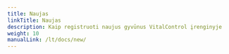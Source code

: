 ```yaml
---
title: Naujas
linkTitle: Naujas
description: Kaip registruoti naujus gyvūnus VitalControl įrenginyje
weight: 10
manualLink: /lt/docs/new/
---
```

<script>
  window.location.href = "/lt/docs/new/";
</script>
